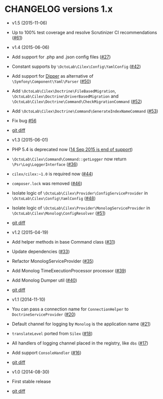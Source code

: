 CHANGELOG versions 1.x
======================

* v1.5 (2015-11-06)

 * Up to 100% test coverage and resolve Scrutinizer CI recommendations ([#61](../../issues/61))

* v1.4 (2015-06-06)

 * Add support for .php and .json config files ([#27](../../issues/27))
 * Constant supports by `\OctoLab\Cilex\Config\YamlConfig` ([#42](../../issues/42))
 * Add support for [Dipper](https://github.com/secondparty/dipper) as alternative of `\Symfony\Component\Yaml\Parser`
 ([#50](../../issues/50))
 * Add `\OctoLab\Cilex\Doctrine\FileBasedMigration`, `\OctoLab\Cilex\Doctrine\DriverBasedMigration` and
 `\OctoLab\Cilex\Doctrine\Command\CheckMigrationCommand` ([#52](../../issues/52))
 * Add `\OctoLab\Cilex\Doctrine\Command\GenerateIndexNameCommand` ([#53](../../issues/53))
 * Fix bug [#56](../../issues/56)
 * [git diff](../../compare/v1.3.2...v1.4.3)

* v1.3 (2015-06-01)

 * PHP 5.4 is deprecated now ([14 Sep 2015 is end of support](http://php.net/supported-versions.php))
 * `\OctoLab\Cilex\Command\Command::getLogger` now return `\Psr\Log\LoggerInterface` ([#36](../../issues/36))
 * `cilex/cilex:~1.0` is required now ([#44](../../issues/44))
 * `composer.lock` was removed ([#46](../../issues/46))
 * Isolate logic of `\OctoLab\Cilex\Provider\ConfigServiceProvider` in `\OctoLab\Cilex\Config\YamlConfig`
 ([#48](../../issues/48))
 * Isolate logic of `\OctoLab\Cilex\Provider\MonologServiceProvider` in `\OctoLab\Cilex\Monolog\ConfigResolver`
 ([#51](../../issues/51))
 * [git diff](../../compare/v1.2.3...v1.3.2)

* v1.2 (2015-04-19)

 * Add helper methods in base Command class ([#31](../../issues/31))
 * Update dependencies ([#33](../../issues/33))
 * Refactor MonologServiceProvider ([#35](../../issues/35))
 * Add Monolog TimeExecutionProcessor processor ([#39](../../issues/39))
 * Add Monolog Dumper util ([#40](../../issues/40))
 * [git diff](../../compare/v1.1.4...v1.2.3)

* v1.1 (2014-11-10)

 * You can pass a connection name for `ConnectionHelper` to `DoctrineServiceProvider` ([#20](../../issues/20))
 * Default channel for logging by `Monolog` is the application name ([#21](../../issues/21))
 * `translateLevel` ported from `Silex` ([#18](../../issues/18))
 * All handlers of logging channel placed in the registry, like `dbs` ([#17](../../issues/17))
 * Add support `ConsoleHandler` ([#16](../../issues/16))
 * [git diff](../../compare/v1.0.1...v1.1.4)

* v1.0 (2014-08-30)

 * First stable release
 * [git diff](../../compare/v0.6...v1.0.1)

